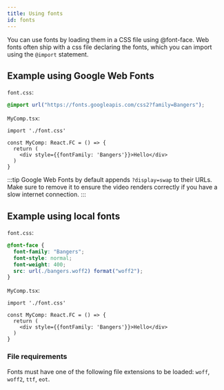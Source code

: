 ```yaml
---
title: Using fonts
id: fonts
---
```


You can use fonts by loading them in a CSS file using @font-face. Web fonts often ship with a css file declaring the fonts, which you can import using the `@import` statement.

## Example using Google Web Fonts

`font.css`:

```css
@import url("https://fonts.googleapis.com/css2?family=Bangers");
```

`MyComp.tsx`:

```tsx
import './font.css'

const MyComp: React.FC = () => {
  return (
    <div style={{fontFamily: 'Bangers'}}>Hello</div>
  )
}
```

:::tip
Google Web Fonts by default appends `?display=swap` to their URLs. Make sure to remove it to ensure the video renders correctly if you have a slow internet connection.
:::

## Example using local fonts

`font.css`:

```css
@font-face {
  font-family: "Bangers";
  font-style: normal;
  font-weight: 400;
  src: url(./bangers.woff2) format("woff2");
}
```

`MyComp.tsx`:

```tsx
import './font.css'

const MyComp: React.FC = () => {
  return (
    <div style={{fontFamily: 'Bangers'}}>Hello</div>
  )
}
```

### File requirements

Fonts must have one of the following file extensions to be loaded: `woff`, `woff2`, `ttf`, `eot`.
